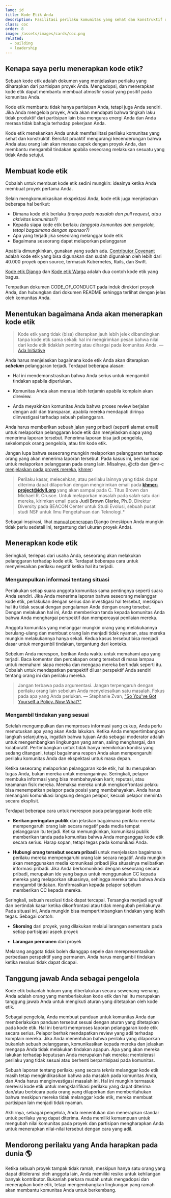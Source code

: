 ```yaml
---
lang: id
title: Kode Etik Anda
description: Fasilitasi perilaku komunitas yang sehat dan konstruktif dengan mengadopsi dan menerapkan kode etik.
class: coc
order: 8
image: /assets/images/cards/coc.png
related:
  - building
  - leadership
---
```


## Kenapa saya perlu menerapkan kode etik?

Sebuah kode etik adalah dokumen yang menjelaskan perilaku yang diharapkan dari partisipan proyek Anda. Mengadopsi, dan menerapkan kode etik dapat membantu membuat atmosfir sosial yang positif pada komunitas Anda.

Kode etik membantu tidak hanya partisipan Anda, tetapi juga Anda sendiri. Jika Anda mengelola proyek, Anda akan mendapati bahwa tingkah laku tidak produktif dari partisipan lain bisa menguras energi Anda dan Anda merasa tidak bahagia terhadap pekerjaan Anda.

Kode etik menekankan Anda untuk memfasilitasi perilaku komunitas yang sehat dan konstruktif. Bersifat proaktif mengurangi kecenderungan bahwa Anda atau orang lain akan merasa capek dengan proyek Anda, dan membantu mengambil tindakan apabila seseorang melakukan sesuatu yang tidak Anda setujui.

## Membuat kode etik

Cobalah untuk membuat kode etik sedini mungkin: idealnya ketika Anda membuat proyek pertama Anda.

Selain mengkomunikasikan ekspektasi Anda, kode etik juga menjelaskan beberapa hal berikut:

* Dimana kode etik berlaku _(hanya pada masalah dan pull request, atau aktivitas komunitas?)_
* Kepada siapa kode etik berlaku _(anggota komunitas dan pengelola, tetapi bagaimana dengan sponsor?)_
* Apa yang terjadi jika seseorang melanggar kode etik
* Bagaimana seseorang dapat melaporkan pelanggaran

Apabila dimungkinkan, gunakan yang sudah ada. [Contributor Covenant](https://www.contributor-covenant.org/) adalah kode etik yang bisa digunakan dan sudah digunakan oleh lebih dari 40.000 proyek open source, termasuk Kubernetes, Rails, dan Swift.

[Kode etik Django](https://www.djangoproject.com/conduct/) dan [Kode etik Warga](https://web.archive.org/web/20200330154000/http://citizencodeofconduct.org/) adalah dua contoh kode etik yang bagus.

Tempatkan dokumen CODE_OF_CONDUCT pada induk direktori proyek Anda, dan hubungkan dari dokumen README sehingga terlihat dengan jelas oleh komunitas Anda.

## Menentukan bagaimana Anda akan menerapkan kode etik

> Kode etik yang tidak (bisa) diterapkan jauh lebih jelek dibandingkan tanpa kode etik sama sekali: hal ini mengirimkan pesan bahwa nilai dari kode etik tidaklah penting atau dihargai pada komunitas Anda.
> — [Ada Initiative](https://webcache.googleusercontent.com/search?q=cache:YfqdTk5H9ikJ:https://adainitiative.org/2014/02/18/howto-design-a-code-of-conduct-for-your-community)

Anda harus menjelaskan bagaimana kode etik Anda akan diterapkan **_sebelum_** pelanggaran terjadi. Terdapat beberapa alasan:

* Hal ini mendemonstrasikan bahwa Anda serius untuk mengambil tindakan apabila diperlukan.

* Komunitas Anda akan merasa lebih terjamin apabila komplain akan direview.

* Anda meyakinkan komunitas Anda bahwa proses review berjalan dengan adil dan transparan, apabila mereka mendapati dirinya diinvestigasi terhadap sebuah pelanggaran.

Anda harus memberikan sebuah jalan yang pribadi (seperti alamat email) untuk melaporkan pelanggaran kode etik dan menjelaskan siapa yang menerima laporan tersebut. Penerima laporan bisa jadi pengelola, sekelompok orang pengelola, atau tim kode etik.

Jangan lupa bahwa seseorang mungkin melaporkan pelanggaran terhadap orang yang akan menerima laporan tersebut. Pada kasus ini, berikan opsi untuk melaporkan pelanggaran pada orang lain. Misalnya, @ctb dan @mr-c [menjelaskan pada proyek mereka](https://github.com/dib-lab/khmer/blob/HEAD/CODE_OF_CONDUCT.rst), [khmer](https://github.com/dib-lab/khmer):

> Perilaku kasar, melecehkan, atau perilaku lainnya yang tidak dapat diterima dapat dilaporkan dengan mengirimkan email pada **khmer-project@idyll.org** yang akan sampai pada C. Titus Brown dan Michael R. Crusoe. Untuk melaporkan masalah pada salah satu dari mereka, kirimkan email pada **Judi Brown Clarke, Ph.D.** Direktur  Diversity pada BEACON Center untuk Studi Evolusi, sebuah pusat studi NSF untuk Ilmu Pengetahuan dan Teknologi.*

Sebagai inspirasi, lihat [manual penerapan](https://www.djangoproject.com/conduct/enforcement-manual/) Django  (meskipun Anda mungkin tidak perlu sedetail ini, tergantung dari ukuran proyek Anda).

## Menerapkan kode etik

Seringkali, terlepas dari usaha Anda, seseorang akan melakukan pelanggaran terhadap kode etik. Terdapat beberapa cara untuk menyelesaikan perilaku negatif ketika hal itu terjadi.

### Mengumpulkan informasi tentang situasi

Perlakukan setiap suara anggota komunitas sama pentingnya seperti suara Anda sendiri. Jika Anda menerima laporan bahwa seseorang melanggar kode etik, perlakukan dengan serius dan investigasi hal tersebut, meskipun hal itu tidak sesuai dengan pengalaman Anda dengan orang tersebut. Dengan melakukan hal ini, Anda memberikan tanda kepada komunitas Anda bahwa Anda menghargai perspektif dan mempercayai penilaian mereka.

Anggota komunitas yang melanggar mungkin orang yang melakukannya berulang-ulang dan membuat orang lain menjadi tidak nyaman, atau mereka mungkin melakukannya hanya sekali. Kedua kasus tersebut bisa menjadi dasar untuk mengambil tindakan, tergantung dari konteks.

Sebelum Anda merespon, berikan Anda waktu untuk memahami apa yang terjadi. Baca komentar dan percakapan orang tersebut di masa lampau untuk memahami siapa mereka dan mengapa mereka bertindak seperti itu. Cobalah untuk mendapatkan perspektif diluar perspektif Anda sendiri tentang orang ini dan perilaku mereka.

> Jangan terbawa pada argumentasi. Jangan terpengaruh dengan perilaku orang lain sebelum Anda menyelesaikan satu masalah. Fokus pada apa yang Anda perlukan.
> — Stephanie Zvan, ["So You've Got Yourself a Policy. Now What?"](https://the-orbit.net/almostdiamonds/2014/04/10/so-youve-got-yourself-a-policy-now-what/)

### Mengambil tindakan yang sesuai

Setelah mengumpulkan dan memproses informasi yang cukup, Anda perlu memutuskan apa yang akan Anda lakukan. Ketika Anda mempertimbangkan langkah selanjutnya, ingatlah bahwa tujuan Anda sebagai moderator adalah untuk mengembangkan lingkungan yang aman, saling menghargai, dan kolaboratif. Pertimbangkan untuk tidak hanya memikirkan kondisi yang sedang ditangani, tetapi bagaimana respon Anda akan mempengaruhi perilaku komunitas Anda dan ekspektasi untuk masa depan.

Ketika seseorang melaporkan pelanggaran kode etik, hal itu merupakan tugas Anda, bukan mereka untuk menanganinya. Seringkali, pelapor membuka informasi yang bisa membahayakan karir, reputasi, atau keamanan fisik mereka. Memaksa mereka untuk mengkonfrontasi pelaku bisa menempatkan pelapor pada posisi yang membahayakan. Anda harus menangani komunikasi langsung dengan pelapor, kecuali pelapor meminta secara eksplisit.

Terdapat beberapa cara untuk merespon pada pelanggaran kode etik:

* **Berikan peringatan publik** dan jelaskan bagaimana perilaku mereka mempengaruhi orang lain secara negatif pada media tempat pelanggaran itu terjadi. Ketika memungkinkan, komunikasi publik memberikan tanda pada komunitas bahwa Anda menganggap kode etik secara serius. Harap sopan, tetapi tegas pada komunikasi Anda.

* **Hubungi orang tersebut secara pribadi** untuk menjelaskan bagaimana perilaku mereka mempengaruhi orang lain secara negatif. Anda mungkin akan menggunakan media komunikasi pribadi jika situasinya melibatkan informasi pribadi. Jika Anda berkomunikasi dengan seseorang secara pribadi, merupakan ide yang bagus untuk menggunakan CC kepada mereka yang melaporkan situasinya, sehingga mereka tahu bahwa Anda mengambil tindakan. Konfirmasikan kepada pelapor sebelum memberikan CC kepada mereka.

Seringkali, sebuah resolusi tidak dapat tercapai. Tersangka menjadi agresif dan bertindak kasar ketika dikonfrontasi atau tidak mengubah perilakunya. Pada situasi ini, Anda mungkin bisa mempertimbangkan tindakan yang lebih tegas. Sebagai contoh:

* **Skorsing** dari proyek, yang dilakukan melalui larangan sementara pada setiap partisipasi aspek proyek

* **Larangan permanen** dari proyek

Melarang anggota tidak boleh dianggap sepele dan merepresentasikan perbedaan perspektif yang permanen. Anda harus mengambil tindakan ketika resolusi tidak dapat dicapai.

## Tanggung jawab Anda sebagai pengelola

Kode etik bukanlah hukum yang diberlakukan secara sewenang-wenang. Anda adalah orang yang memberlakukan kode etik dan hal itu merupakan tanggung jawab Anda untuk mengikuti aturan yang ditetapkan oleh kode etik.

Sebagai pengelola, Anda membuat panduan untuk komunitas Anda dan memberlakukan panduan tersebut sesuai dengan aturan yang ditetapkan pada kode etik. Hal ini berarti memproses laporan pelanggaran kode etik secara serius. Pelapor berhak mendapatkan review yang adil terhadap komplain mereka. Jika Anda menentukan bahwa perilaku yang dilaporkan bukanlah sebuah pelanggaran, komunikasikan kepada mereka dan jelaskan mengapa Anda tidak melakukan tindakan apapun. Apa yang akan mereka lakukan terhadap keputusan Anda merupakan hak mereka: mentolerasi perilaku yang tidak sesuai atau berhenti berpartisipasi pada komunitas.

Sebuah laporan tentang perilaku yang secara _teknis_ melanggar kode etik masih tetap mengindikasikan bahwa ada masalah pada komunitas Anda, dan Anda harus menginvestigasi masalah ini. Hal ini mungkin termasuk merevisi kode etik untuk mengklarifikasi perilaku yang dapat diterima dan/atau berbicara pada orang yang dilaporkan dan memberitahukan bahwa meskipun mereka tidak melanggar kode etik, mereka membuat partisipan lain menjadi tidak nyaman.

Akhirnya, sebagai pengelola, Anda menentukan dan menerapkan standar untuk perilaku yang dapat diterima. Anda memiliki kemampuan untuk mengubah nilai komunitas pada proyek dan partisipan mengharapkan Anda untuk menerapkan nilai-nilai tersebut dengan cara yang adil.

## Mendorong perilaku yang Anda harapkan pada dunia 🌎

Ketika sebuah proyek tampak tidak ramah, meskipun hanya satu orang yang dapat ditoleransi oleh anggota lain, Anda memiliki resiko untuk kehilangan banyak kontributor. Bukanlah perkara mudah untuk mengadopsi dan menerapkan kode etik, tetapi mengembangkan lingkungan yang ramah akan membantu komunitas Anda untuk berkembang.
